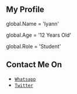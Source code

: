 ## My Profile
global.Name = 'Iyann'

global.Age = '12 Years Old'

global.Role = 'Student'

## Contact Me On

* [`Whatsapp`](wa.me/6285742344873)
* [`Twitter`](https://twitter.com/IyanKastara)

<!---
PlayyBoys/PlayyBoys is a ✨ special ✨ repository because its `README.md` (this file) appears on your GitHub profile.
You can click the Preview link to take a look at your changes.
--->
